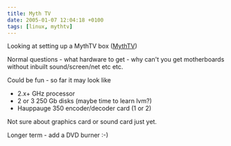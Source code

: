 ```yaml
---
title: Myth TV
date: 2005-01-07 12:04:18 +0100
tags: [linux, mythtv]
---
```


Looking at setting up a MythTV box ([MythTV](http://www.mythtv.org))

Normal questions - what hardware to get - why can't you get motherboards without inbuilt sound/screen/net etc etc.

Could be fun - so far it may look like

* 2.x+ GHz processor
* 2 or 3 250 Gb disks (maybe time to learn lvm?)
* Hauppauge 350 encoder/decoder card (1 or 2)

Not sure about graphics card or sound card just yet.

Longer term - add a DVD burner :-)
